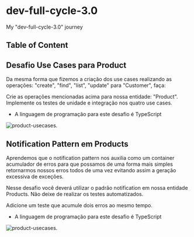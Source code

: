 # dev-full-cycle-3.0

My "dev-full-cycle-3.0" journey

## Table of Content

## Desafio Use Cases para Product

Da mesma forma que fizemos a criação dos use cases realizando as operações: "create", "find", "list", "update" para "Customer", faça:

Crie as operações mencionadas acima para nossa entidade: "Product".
Implemente os testes de unidade e integração nos quatro use cases.

* A linguagem de programação para este desafio é TypeScript

![product-usecases.](.challenges/3.clean-architecture/files/product-usecases.png)

## Notification Pattern em Products

Aprendemos que o notification pattern nos auxilia como um container acumulador de erros para que possamos de uma forma mais simples retornarmos nossos erros todos de uma vez evitando assim a geração excessiva de exceções.

Nesse desafio você deverá utilizar o padrão notification em nossa entidade Products. Não deixe de realizar os testes automatizados.

Adicione um teste que acumule dois erros ao mesmo tempo.

* A linguagem de programação para este desafio é TypeScript

![product-usecases.](.challenges/3.clean-architecture/files/notification-patterns.png)

